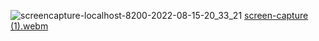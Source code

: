 ![screencapture-localhost-8200-2022-08-15-20_33_21](https://user-images.githubusercontent.com/63022090/184781535-d9a7e353-650b-4d7e-b098-95634961503a.png)
[screen-capture (1).webm](https://user-images.githubusercontent.com/63022090/184781749-84eb7f50-d579-4e4f-bfd7-085ff7f55a32.webm)

